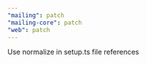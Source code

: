 ```yaml
---
"mailing": patch
"mailing-core": patch
"web": patch
---
```


Use normalize in setup.ts file references
